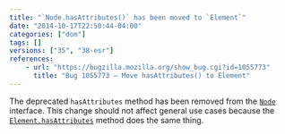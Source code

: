 ```yaml
---
title: "`Node.hasAttributes()` has been moved to `Element`"
date: "2014-10-17T22:50:44-04:00"
categories: ["dom"]
tags: []
versions: ["35", "38-esr"]
references:
    - url: "https://bugzilla.mozilla.org/show_bug.cgi?id=1055773"
      title: "Bug 1055773 – Move hasAttributes() to Element"
---
```

The deprecated `hasAttributes` method has been removed from the [`Node`](https://developer.mozilla.org/docs/Web/API/Node) interface. This change should not affect general use cases because the [`Element.hasAttributes`](https://developer.mozilla.org/docs/Web/API/Element.hasAttributes) method does the same thing.
